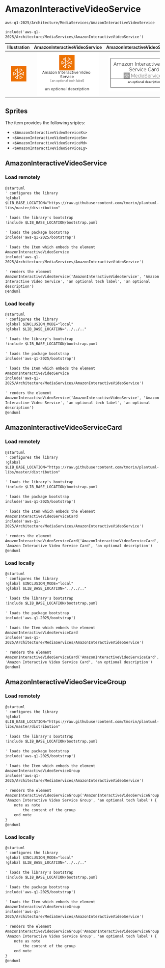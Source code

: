 # AmazonInteractiveVideoService


```text
aws-q1-2025/Architecture/MediaServices/AmazonInteractiveVideoService
```

```text
include('aws-q1-2025/Architecture/MediaServices/AmazonInteractiveVideoService')
```



| Illustration | AmazonInteractiveVideoService | AmazonInteractiveVideoServiceCard | AmazonInteractiveVideoServiceGroup |
| :---: | :---: | :---: | :---: |
| ![illustration for Illustration](../../../aws-q1-2025/Architecture/MediaServices/AmazonInteractiveVideoService.png) | ![illustration for AmazonInteractiveVideoService](../../../aws-q1-2025/Architecture/MediaServices/AmazonInteractiveVideoService.Local.png) | ![illustration for AmazonInteractiveVideoServiceCard](../../../aws-q1-2025/Architecture/MediaServices/AmazonInteractiveVideoServiceCard.Local.png) | ![illustration for AmazonInteractiveVideoServiceGroup](../../../aws-q1-2025/Architecture/MediaServices/AmazonInteractiveVideoServiceGroup.Local.png) |



## Sprites
The item provides the following sriptes:

- `<$AmazonInteractiveVideoServiceXs>`
- `<$AmazonInteractiveVideoServiceSm>`
- `<$AmazonInteractiveVideoServiceMd>`
- `<$AmazonInteractiveVideoServiceLg>`





## AmazonInteractiveVideoService

### Load remotely
```plantuml
@startuml
' configures the library
!global $LIB_BASE_LOCATION="https://raw.githubusercontent.com/tmorin/plantuml-libs/master/distribution"

' loads the library's bootstrap
!include $LIB_BASE_LOCATION/bootstrap.puml

' loads the package bootstrap
include('aws-q1-2025/bootstrap')

' loads the Item which embeds the element AmazonInteractiveVideoService
include('aws-q1-2025/Architecture/MediaServices/AmazonInteractiveVideoService')

' renders the element
AmazonInteractiveVideoService('AmazonInteractiveVideoService', 'Amazon Interactive Video Service', 'an optional tech label', 'an optional description')
@enduml
```

### Load locally
```plantuml
@startuml
' configures the library
!global $INCLUSION_MODE="local"
!global $LIB_BASE_LOCATION="../../.."

' loads the library's bootstrap
!include $LIB_BASE_LOCATION/bootstrap.puml

' loads the package bootstrap
include('aws-q1-2025/bootstrap')

' loads the Item which embeds the element AmazonInteractiveVideoService
include('aws-q1-2025/Architecture/MediaServices/AmazonInteractiveVideoService')

' renders the element
AmazonInteractiveVideoService('AmazonInteractiveVideoService', 'Amazon Interactive Video Service', 'an optional tech label', 'an optional description')
@enduml
```

## AmazonInteractiveVideoServiceCard

### Load remotely
```plantuml
@startuml
' configures the library
!global $LIB_BASE_LOCATION="https://raw.githubusercontent.com/tmorin/plantuml-libs/master/distribution"

' loads the library's bootstrap
!include $LIB_BASE_LOCATION/bootstrap.puml

' loads the package bootstrap
include('aws-q1-2025/bootstrap')

' loads the Item which embeds the element AmazonInteractiveVideoServiceCard
include('aws-q1-2025/Architecture/MediaServices/AmazonInteractiveVideoService')

' renders the element
AmazonInteractiveVideoServiceCard('AmazonInteractiveVideoServiceCard', 'Amazon Interactive Video Service Card', 'an optional description')
@enduml
```

### Load locally
```plantuml
@startuml
' configures the library
!global $INCLUSION_MODE="local"
!global $LIB_BASE_LOCATION="../../.."

' loads the library's bootstrap
!include $LIB_BASE_LOCATION/bootstrap.puml

' loads the package bootstrap
include('aws-q1-2025/bootstrap')

' loads the Item which embeds the element AmazonInteractiveVideoServiceCard
include('aws-q1-2025/Architecture/MediaServices/AmazonInteractiveVideoService')

' renders the element
AmazonInteractiveVideoServiceCard('AmazonInteractiveVideoServiceCard', 'Amazon Interactive Video Service Card', 'an optional description')
@enduml
```

## AmazonInteractiveVideoServiceGroup

### Load remotely
```plantuml
@startuml
' configures the library
!global $LIB_BASE_LOCATION="https://raw.githubusercontent.com/tmorin/plantuml-libs/master/distribution"

' loads the library's bootstrap
!include $LIB_BASE_LOCATION/bootstrap.puml

' loads the package bootstrap
include('aws-q1-2025/bootstrap')

' loads the Item which embeds the element AmazonInteractiveVideoServiceGroup
include('aws-q1-2025/Architecture/MediaServices/AmazonInteractiveVideoService')

' renders the element
AmazonInteractiveVideoServiceGroup('AmazonInteractiveVideoServiceGroup', 'Amazon Interactive Video Service Group', 'an optional tech label') {
    note as note
        the content of the group
    end note
}
@enduml
```

### Load locally
```plantuml
@startuml
' configures the library
!global $INCLUSION_MODE="local"
!global $LIB_BASE_LOCATION="../../.."

' loads the library's bootstrap
!include $LIB_BASE_LOCATION/bootstrap.puml

' loads the package bootstrap
include('aws-q1-2025/bootstrap')

' loads the Item which embeds the element AmazonInteractiveVideoServiceGroup
include('aws-q1-2025/Architecture/MediaServices/AmazonInteractiveVideoService')

' renders the element
AmazonInteractiveVideoServiceGroup('AmazonInteractiveVideoServiceGroup', 'Amazon Interactive Video Service Group', 'an optional tech label') {
    note as note
        the content of the group
    end note
}
@enduml
```

